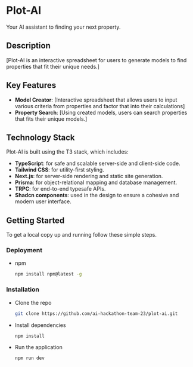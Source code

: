 # Plot-AI
Your AI assistant to finding your next property.

## Description

[Plot-AI is an interactive spreadsheet for users to generate models to find properties that fit their unique needs.]

## Key Features

- **Model Creator**: [Interactive spreadsheet that allows users to input various criteria from properties and factor that into their calculations]
- **Property Search**: [Using created models, users can search properties that fits their unique models.]

## Technology Stack

Plot-AI is built using the T3 stack, which includes:

- **TypeScript**: for safe and scalable server-side and client-side code.
- **Tailwind CSS**: for utility-first styling.
- **Next.js**: for server-side rendering and static site generation.
- **Prisma**: for object-relational mapping and database management.
- **TRPC**: for end-to-end typesafe APIs.
- **Shadcn components**: used in the design to ensure a cohesive and modern user interface.

## Getting Started

To get a local copy up and running follow these simple steps.

### Deployment

- npm
  ```sh
  npm install npm@latest -g
### Installation

- Clone the repo
  ```sh
  git clone https://github.com/ai-hackathon-team-23/plot-ai.git
- Install dependencies
  ```sh
  npm install
- Run the application
  ```sh
  npm run dev
